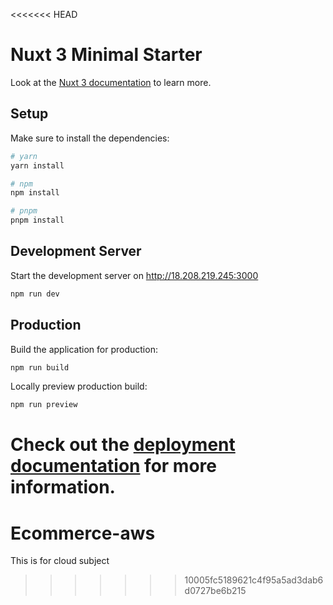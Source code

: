 <<<<<<< HEAD

# Nuxt 3 Minimal Starter

Look at the [Nuxt 3 documentation](https://nuxt.com/docs/getting-started/introduction) to learn more.

## Setup

Make sure to install the dependencies:

```bash
# yarn
yarn install

# npm
npm install

# pnpm
pnpm install
```

## Development Server

Start the development server on http://18.208.219.245:3000

```bash
npm run dev
```

## Production

Build the application for production:

```bash
npm run build
```

Locally preview production build:

```bash
npm run preview
```

# Check out the [deployment documentation](https://nuxt.com/docs/getting-started/deployment) for more information.

# Ecommerce-aws

This is for cloud subject

> > > > > > > 10005fc5189621c4f95a5ad3dab6d0727be6b215
